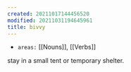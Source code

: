 ```yaml
---
created: 20211017144456520
modified: 20211031194645961
title: bivvy
---
```


- `areas:` [[Nouns]], [[Verbs]]

stay in a small tent or temporary shelter.
